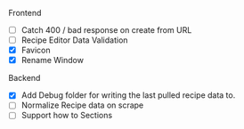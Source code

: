 Frontend
- [ ] Catch 400 / bad response on create from URL
- [ ] Recipe Editor Data Validation
- [x] Favicon
- [x] Rename Window

Backend
- [x] Add Debug folder for writing the last pulled recipe data to. 
- [ ] Normalize Recipe data on scrape
- [ ] Support how to Sections